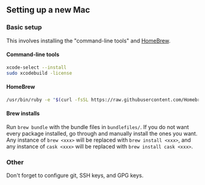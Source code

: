 ## Setting up a new Mac  

### Basic setup  
This involves installing the "command-line tools" and [HomeBrew](https://brew.sh/).  

#### Command-line tools
```bash
xcode-select --install
sudo xcodebuild -license
```

#### HomeBrew
```bash
/usr/bin/ruby -e "$(curl -fsSL https://raw.githubusercontent.com/Homebrew/install/master/install)"
```  

#### Brew installs  
Run `brew bundle` with the bundle files in `bundlefiles/`. If you do not want every
package installed, go through and manually install the ones you want. Any
instance of `brew <xxx>` will be replaced with `brew install <xxx>`, and any
instance of `cask <xxx>` will be replaced with `brew install cask <xxx>`.  

### Other  
Don't forget to configure git, SSH keys, and GPG keys.
